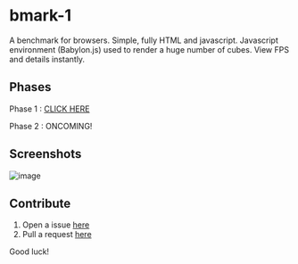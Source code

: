 # bmark-1
A benchmark for browsers. Simple, fully HTML and javascript. Javascript environment (Babylon.js) used to render a huge number of cubes. View FPS and details instantly.

## Phases
Phase 1 : [CLICK HERE](https://dev1012-lzh.github.io/bmark-1/index.html)

Phase 2 : ONCOMING!

## Screenshots
![image](https://github.com/user-attachments/assets/1be826af-179d-448c-a8e3-a35ceb9f1374)
## Contribute
1. Open a issue [here](https://github.com/dev1012-lzh/bmark-1/issues)
2. Pull a request [here](https://github.com/dev1012-lzh/bmark-1/pulls)

Good luck!


